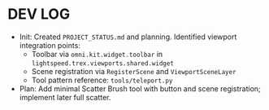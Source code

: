 # DEV LOG

- Init: Created `PROJECT_STATUS.md` and planning. Identified viewport integration points:
  - Toolbar via `omni.kit.widget.toolbar` in `lightspeed.trex.viewports.shared.widget`
  - Scene registration via `RegisterScene` and `ViewportSceneLayer`
  - Tool pattern reference: `tools/teleport.py`
- Plan: Add minimal Scatter Brush tool with button and scene registration; implement later full scatter.